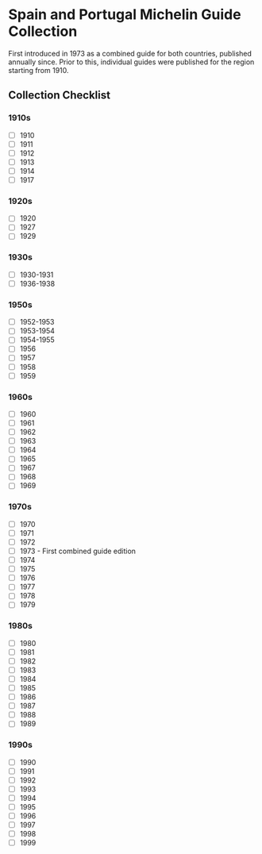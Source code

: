 # Spain and Portugal Michelin Guide Collection

First introduced in 1973 as a combined guide for both countries, published annually since. Prior to this, individual guides were published for the region starting from 1910.

## Collection Checklist

### 1910s

- [ ] 1910
- [ ] 1911
- [ ] 1912
- [ ] 1913
- [ ] 1914
- [ ] 1917

### 1920s

- [ ] 1920
- [ ] 1927
- [ ] 1929

### 1930s

- [ ] 1930-1931
- [ ] 1936-1938

### 1950s

- [ ] 1952-1953
- [ ] 1953-1954
- [ ] 1954-1955
- [ ] 1956
- [ ] 1957
- [ ] 1958
- [ ] 1959

### 1960s

- [ ] 1960
- [ ] 1961
- [ ] 1962
- [ ] 1963
- [ ] 1964
- [ ] 1965
- [ ] 1967
- [ ] 1968
- [ ] 1969

### 1970s

- [ ] 1970
- [ ] 1971
- [ ] 1972
- [ ] 1973 - First combined guide edition
- [ ] 1974
- [ ] 1975
- [ ] 1976
- [ ] 1977
- [ ] 1978
- [ ] 1979

### 1980s

- [ ] 1980
- [ ] 1981
- [ ] 1982
- [ ] 1983
- [ ] 1984
- [ ] 1985
- [ ] 1986
- [ ] 1987
- [ ] 1988
- [ ] 1989

### 1990s

- [ ] 1990
- [ ] 1991
- [ ] 1992
- [ ] 1993
- [ ] 1994
- [ ] 1995
- [ ] 1996
- [ ] 1997
- [ ] 1998
- [ ] 1999
